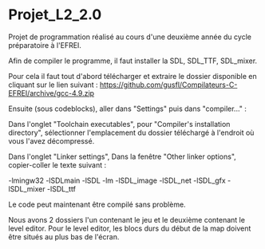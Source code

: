 # Projet_L2_2.0
Projet de programmation réalisé au cours d'une deuxième année du cycle préparatoire à l'EFREI.

Afin de compiler le programme, il faut installer la SDL, SDL_TTF, SDL_mixer.

Pour cela il faut tout d'abord télécharger et extraire le dossier disponible en cliquant sur le lien suivant : https://github.com/gusfl/Compilateurs-C-EFREI/archive/gcc-4.9.zip

Ensuite (sous codeblocks), aller dans "Settings" puis dans "compiler..." :

   Dans l'onglet "Toolchain executables", pour "Compiler's installation directory", sélectionner l'emplacement du dossier téléchargé à l'endroit où vous l'avez décompressé.

   Dans l'onglet "Linker settings", Dans la fenêtre "Other linker options", copier-coller le texte suivant :

-lmingw32 -lSDLmain -lSDL -lm -lSDL_image -lSDL_net -lSDL_gfx -lSDL_mixer -lSDL_ttf

Le code peut maintenant être compilé sans problème.

Nous avons 2 dossiers l'un contenant le jeu et le deuxième contenant le level editor. Pour le level editor, les blocs durs du début de la map doivent être situés au plus bas de l'écran.
